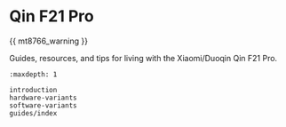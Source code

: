 # Qin F21 Pro

{{ mt8766_warning }}

Guides, resources, and tips for living with the Xiaomi/Duoqin Qin F21 Pro.

```{toctree}
:maxdepth: 1

introduction
hardware-variants
software-variants
guides/index
```

